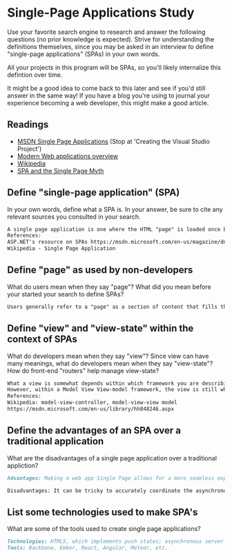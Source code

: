 # Single-Page Applications Study

Use your favorite search engine to research and answer the following questions
(no prior knowledge is expected). Strive for understanding the definitions
themselves, since you may be asked in an interview to define "single-page
applications" (SPAs) in your own words.

All your projects in this program will be SPAs, so you'll likely internalize
this defintion over time.

It might be a good idea to come back to this later and see if you'd still answer
in the same way! If you have a blog you're using to journal your experience
becoming a web developer, this might make a good article.

## Readings

-   [MSDN Single Page Applications](https://msdn.microsoft.com/en-us/magazine/dn463786.aspx) (Stop at 'Creating the Visual Studio Project')
-   [Modern Web applications overview](http://singlepageappbook.com/goal.html)
-   [Wikipedia](https://en.wikipedia.org/wiki/Single-page_application)
-   [SPA and the Single Page Myth](https://johnpapa.net/pageinspa/)

## Define "single-page application" (SPA)

In your own words, define what a SPA is. In your answer, be sure to cite any
relevant sources you consulted in your search.

```md
A single page application is one where the HTML "page" is loaded once by the server, and any changes made to it thereafter are done using Javascript that dynamically reacts to the client, sometimes using asynchronous calls to the server for resources such as additional HTML snippets or CSS styles.  Though SPA's communicate with the server, this is not the same as a web app that refreshes the page with a request for a new HTML document for each content page, more clearly called a "view," because it is what the user sees and interacts with.
References:
ASP.NET's resource on SPAs https://msdn.microsoft.com/en-us/magazine/dn463786.aspx.
Wikipedia - Single Page Application
```

## Define "page" as used by non-developers

What do users mean when they say "page"? What did you mean before your started
your search to define SPAs?

```md
Users generally refer to a "page" as a section of content that fills their screen, like a page on a book that they would have to "turn" or change by clicking to go somewhere else.  I have referred to a web page both as an individual view or 'content page', but also as a generic term for a web site which could include many views of content. 
```

## Define "view" and "view-state" within the context of SPAs

What do developers mean when they say "view"? Since view can have many meanings,
what do developers mean when they say "view-state"? How do front-end "routers"
help manage view-state?

```md
What a view is somewhat depends within which framework you are describing it.  Within the MVC context, it is generally that which the user sees.  The user then interacts with the controller which makes changes to the model, which then ultimately updates the view to complete the circular control loop.  
However, within a Model View View-model framework, the view is still what handles the display layer of what the user sees, but it instead interacts back and forth with the view-model, which talks back and forth with the model (a representation of our data)
References:
Wikipedia: model-view-controller, model-view-view model
https://msdn.microsoft.com/en-us/library/hh848246.aspx
```

## Define the advantages of an SPA over a traditional application

What are the disadvantages of a single page application over a traditional appliction?

```md
Advantages: Making a web app Single Page allows for a more seamless experience since most of the logic is handled on the client-side, so this eliminates the need to constantly be requesting to the server for entire new HTML documents to load.  Using SPAs also allows greater deployment flexibility because you do not need to worry as much about how particular browsers will handle your web app's javascript (this more closely follows the philosophy of separation of concerns and allows us to write more robust tests for our apps as well).  It might also make it easier to wrap an application originally written as a web app as a standalone (offline) desktop app, since none of the logic is handled on the server side.  

Disadvantages: It can be tricky to accurately coordinate the asynchronous callbacks in a web app to happen at the right timing with respect to each other.  There is a bit more complexity and work up-front.  A traditional application might have an advantage if one of its pages fail, it might not have a catastrophic effect on the other pages of the website, whereas with an SPA, the interconnectedness of the whole web app could cause failures to propagate throughout the whole application.  
```

## List some technologies used to make SPA's

What are some of the tools used to create single page applications?

```md
Technologies: HTML5, which implements push states; asynchronous server calls (AJAX); MVC or MVVM frameworks; HTTP
Tools: Backbone, Ember, React, Angular, Meteor, etc.
```
